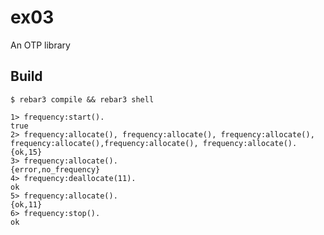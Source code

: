 ex03
=====

An OTP library

Build
-----

    $ rebar3 compile && rebar3 shell

```
1> frequency:start().
true
2> frequency:allocate(), frequency:allocate(), frequency:allocate(),
frequency:allocate(),frequency:allocate(), frequency:allocate().
{ok,15}
3> frequency:allocate().
{error,no_frequency}
4> frequency:deallocate(11).
ok
5> frequency:allocate().
{ok,11}
6> frequency:stop().
ok
```
